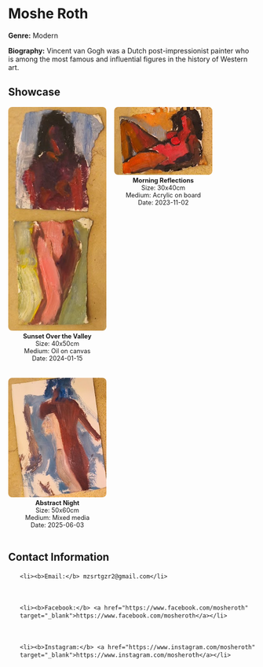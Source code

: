 <h1>Moshe Roth</h1>

**Genre:** Modern

**Biography:**
Vincent van Gogh was a Dutch post-impressionist painter who is among the most famous and influential figures in the history of Western art.


## Showcase
<div style="display: flex; flex-wrap: wrap; gap: 16px;">

  <div style="text-align:center; margin-bottom:16px;">
    <a href="/assets/artists/mosheroth/1.png" target="_blank">
      <img src="/assets/artists/mosheroth/1.png" alt="Moshe Roth" style="width:200px; height:auto; object-fit:cover; border-radius:8px; display:block; margin:0 auto;" />
    </a>
    <div style="font-size:0.9em; margin-top:4px;">
      <b>Sunset Over the Valley</b><br>
      Size: 40x50cm<br>
      Medium: Oil on canvas<br>
      Date: 2024-01-15
    </div>
  </div>

  <div style="text-align:center; margin-bottom:16px;">
    <a href="/assets/artists/mosheroth/2.png" target="_blank">
      <img src="/assets/artists/mosheroth/2.png" alt="Moshe Roth" style="width:200px; height:auto; object-fit:cover; border-radius:8px; display:block; margin:0 auto;" />
    </a>
    <div style="font-size:0.9em; margin-top:4px;">
      <b>Morning Reflections</b><br>
      Size: 30x40cm<br>
      Medium: Acrylic on board<br>
      Date: 2023-11-02
    </div>
  </div>

  <div style="text-align:center; margin-bottom:16px;">
    <a href="/assets/artists/mosheroth/Screenshot%202025-06-03%20at%2022.39.08.png" target="_blank">
      <img src="/assets/artists/mosheroth/Screenshot%202025-06-03%20at%2022.39.08.png" alt="Moshe Roth" style="width:200px; height:auto; object-fit:cover; border-radius:8px; display:block; margin:0 auto;" />
    </a>
    <div style="font-size:0.9em; margin-top:4px;">
      <b>Abstract Night</b><br>
      Size: 50x60cm<br>
      Medium: Mixed media<br>
      Date: 2025-06-03
    </div>
  </div>

</div>



## Contact Information
<ul>

  
    <li><b>Email:</b> mzsrtgzr2@gmail.com</li>
  

  
    <li><b>Facebook:</b> <a href="https://www.facebook.com/mosheroth" target="_blank">https://www.facebook.com/mosheroth</a></li>
  

  
    <li><b>Instagram:</b> <a href="https://www.instagram.com/mosheroth" target="_blank">https://www.instagram.com/mosheroth</a></li>
  

</ul>
